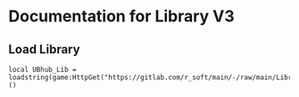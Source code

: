 # Documentation for Library V3

## Load Library
```
local UBhub_Lib = loadstring(game:HttpGet("https://gitlab.com/r_soft/main/-/raw/main/Library/V3.lua"))()
```
